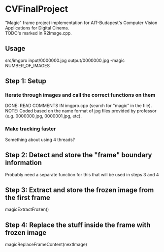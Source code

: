 # CVFinalProject
"Magic" frame project implementation for AIT-Budapest's Computer Vision Applications for Digital Cinema.  
TODO's marked in R2Image.cpp.
## Usage
src/imgpro input/0000000.jpg output/0000000.jpg -magic NUMBER_OF_IMAGES
## Step 1: Setup
### Iterate through images and call the correct functions on them
DONE: READ COMMENTS IN imgpro.cpp (search for "magic" in the file).  
NOTE: Coded based on the name format of jpg files provided by professor (e.g. 0000000.jpg, 0000001.jpg, etc).  
### Make tracking faster 
Something about using 4 threads?
## Step 2: Detect and store the "frame" boundary information
Probably need a separate function for this that will be used in steps 3 and 4  
## Step 3: Extract and store the frozen image from the first frame
magicExtractFrozen()
## Step 4: Replace the stuff inside the frame with frozen image 
magicReplaceFrameContent(nextImage)
